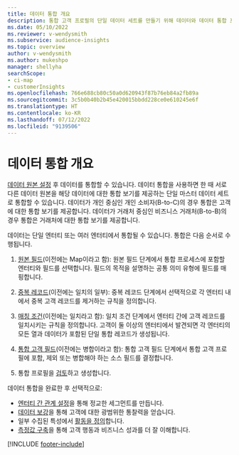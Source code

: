 ```yaml
---
title: 데이터 통합 개요
description: 통합 고객 프로필의 단일 데이터 세트를 만들기 위해 데이터와 데이터 통합 프로세스를 진행합니다.
ms.date: 05/10/2022
ms.reviewer: v-wendysmith
ms.subservice: audience-insights
ms.topic: overview
author: v-wendysmith
ms.author: mukeshpo
manager: shellyha
searchScope:
- ci-map
- customerInsights
ms.openlocfilehash: 766e688cb80c50a0d620943f87b76eb84a2fb89a
ms.sourcegitcommit: 3c5b0b40b2b45e420015bbdd228ce0e610245e6f
ms.translationtype: HT
ms.contentlocale: ko-KR
ms.lasthandoff: 07/12/2022
ms.locfileid: "9139506"
---
```

# <a name="data-unification-overview"></a>데이터 통합 개요

[데이터 원본 설정](data-sources.md) 후 데이터를 통합할 수 있습니다. 데이터 통합을 사용하면 한 때 서로 다른 데이터 원본을 해당 데이터에 대한 통합 보기를 제공하는 단일 마스터 데이터 세트로 통합할 수 있습니다. 데이터가 개인 중심인 개인 소비자(B-to-C)의 경우 통합은 고객에 대한 통합 보기를 제공합니다. 데이터가 거래처 중심인 비즈니스 거래처(B-to-B)의 경우 통합은 거래처에 대한 통합 보기를 제공합니다.

데이터는 단일 엔터티 또는 여러 엔터티에서 통합될 수 있습니다. 통합은 다음 순서로 수행됩니다.

1. [원본 필드](map-entities.md)(이전에는 Map이라고 함): 원본 필드 단계에서 통합 프로세스에 포함할 엔터티와 필드를 선택합니다. 필드의 목적을 설명하는 공통 의미 유형에 필드를 매핑합니다.

1. [중복 레코드](remove-duplicates.md)(이전에는 일치의 일부): 중복 레코드 단계에서 선택적으로 각 엔터티 내에서 중복 고객 레코드를 제거하는 규칙을 정의합니다.

1. [매칭 조건](match-entities.md)(이전에는 일치라고 함): 일치 조건 단계에서 엔터티 간에 고객 레코드를 일치시키는 규칙을 정의합니다. 고객이 둘 이상의 엔터티에서 발견되면 각 엔터티의 모든 열과 데이터가 포함된 단일 통합 레코드가 생성됩니다.

1. [통합 고객 필드](merge-entities.md)(이전에는 병합이라고 함): 통합 고객 필드 단계에서 통합 고객 프로필에 포함, 제외 또는 병합해야 하는 소스 필드를 결정합니다.  

1. 통합 프로필을 [검토](review-unification.md)하고 생성합니다.

데이터 통합을 완료한 후 선택적으로:

- [엔터티 간 관계 설정](relationships.md)을 통해 정교한 세그먼트를 만듭니다.
- [데이터 보강](enrichment-hub.md)을 통해 고객에 대한 광범위한 통찰력을 얻습니다.
- 일부 수집된 특성에서 [활동을 정의](activities.md)합니다.
- [측정값 구축](measures.md)을 통해 고객 행동과 비즈니스 성과를 더 잘 이해합니다.

[!INCLUDE [footer-include](includes/footer-banner.md)]
